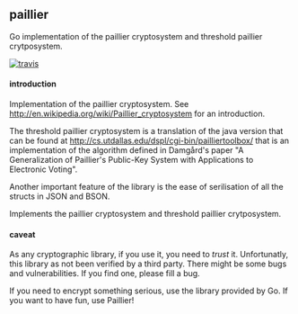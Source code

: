 ## paillier

Go implementation of the paillier cryptosystem and threshold paillier crytposystem.


[![travis](https://travis-ci.org/didiercrunch/paillier.svg)](https://travis-ci.org/didiercrunch/paillier/)


#### introduction

Implementation of the paillier cryptosystem.  See
http://en.wikipedia.org/wiki/Paillier_cryptosystem for an introduction.

The threshold paillier cryptosystem is a translation of the java version
that can be found at http://cs.utdallas.edu/dspl/cgi-bin/pailliertoolbox/ that
is an implementation of the algorithm defined in Damgård's paper
"A Generalization of Paillier's Public-Key System with Applications to
Electronic Voting".

Another important feature of the library is the ease of serilisation of all
the structs in JSON and BSON.

Implements the paillier cryptosystem and threshold paillier crytposystem.


#### caveat

As any cryptographic library, if you use it, you need to *trust* it.  Unfortunatly,
this library as not been verified by a third party.  There might be some bugs and
vulnerabilities.  If you find one, please fill a bug.

If you need to encrypt something serious, use the library provided by Go.  If you
want to have fun, use Paillier!
